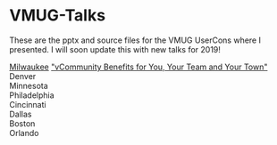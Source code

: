 # VMUG-Talks

These are the pptx and source files for the VMUG UserCons where I presented. I will soon update this with new talks for 2019!

[Milwaukee](https://www.vmug.com/Attend/VMUG-UserCon/2018/Wisconsin-VMUG-UserCon-2018) ["vCommunity Benefits for You, Your Team and Your Town"](https://github.com/arielsanchezmora/VMUG-Talks/tree/master/2018-04-05%20Wisconsin)  
Denver  
Minnesota  
Philadelphia  
Cincinnati  
Dallas  
Boston  
Orlando  
